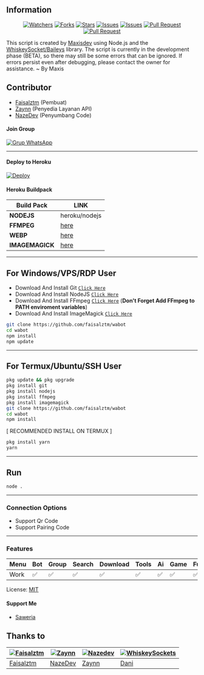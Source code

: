 ## Information

<div align="center">
<a href="https://github.com/faisalztm/wabot/watchers"><img title="Watchers" src="https://img.shields.io/github/watchers/faisalztm/wabot?label=Watchers&color=green&style=flat-square"></a>
<a href="https://github.com/faisalztm/wabot/network/members"><img title="Forks" src="https://img.shields.io/github/forks/faisalztm/wabot?label=Forks&color=blue&style=flat-square"></a>
<a href="https://github.com/faisalztm/wabot/stargazers"><img title="Stars" src="https://img.shields.io/github/stars/faisalztm/wabot?label=Stars&color=yellow&style=flat-square"></a>
<a href="https://github.com/faisalztm/wabot/issues"><img title="Issues" src="https://img.shields.io/github/issues/faisalztm/wabot?label=Issues&color=success&style=flat-square"></a>
<a href="https://github.com/faisalztm/wabot/issues?q=is%3Aissue+is%3Aclosed"><img title="Issues" src="https://img.shields.io/github/issues-closed/faisalztm/wabot?label=Issues&color=red&style=flat-square"></a>
<a href="https://github.com/faisalztm/wabot/pulls"><img title="Pull Request" src="https://img.shields.io/github/issues-pr/faisalztm/wabot?label=PullRequest&color=success&style=flat-square"></a>
<a href="https://github.com/faisalztm/wabot/pulls?q=is%3Apr+is%3Aclosed"><img title="Pull Request" src="https://img.shields.io/github/issues-pr-closed/faisalztm/wabot?label=PullRequest&color=red&style=flat-square"></a>
</div>

This script is created by [Maxisdev](https://github.com/faisalztm) using Node.js and the [WhiskeySocket/Baileys](https://github.com/WhiskeySockets/Baileys) library. The script is currently in the development phase (BETA), so there may still be some errors that can be ignored. If errors persist even after debugging, please contact the owner for assistance. ~ By Maxis

## Contributor

- [Faisalztm](https://github.com/faisalztm) (Pembuat)
- [Zaynn](https://github.com/ZaynRcK) (Penyedia Layanan API)
- [NazeDev](https://github.com/nazedev) (Penyumbang Code)

#### Join Group
[![Grup WhatsApp](https://img.shields.io/badge/WhatsApp%20Group-25D366?style=for-the-badge&logo=whatsapp&logoColor=white)](https://chat.whatsapp.com/BkhzZJ3XwFeKge11Ho90KJ) 

---
#### Deploy to Heroku
[![Deploy](https://www.herokucdn.com/deploy/button.svg)](https://heroku.com/deploy?template=https://github.com/faisalztm/wabot)

#### Heroku Buildpack
| Build Pack | LINK |
|--------|--------|
| **NODEJS** | heroku/nodejs |
| **FFMPEG** | [here](https://github.com/jonathanong/heroku-buildpack-ffmpeg-latest) |
| **WEBP** | [here](https://github.com/clhuang/heroku-buildpack-webp-binaries.git) |
| **IMAGEMAGICK** | [here](https://github.com/DuckyTeam/heroku-buildpack-imagemagick) |

---
## For Windows/VPS/RDP User
* Download And Install Git [`Click Here`](https://git-scm.com/downloads)
* Download And Install NodeJS [`Click Here`](https://nodejs.org/en/download)
* Download And Install FFmpeg [`Click Here`](https://ffmpeg.org/download.html) (**Don't Forget Add FFmpeg to PATH enviroment variables**)
* Download And Install ImageMagick [`Click Here`](https://imagemagick.org/script/download.php)

```bash
git clone https://github.com/faisalztm/wabot
cd wabot
npm install
npm update
```
---
## For Termux/Ubuntu/SSH User
```bash
pkg update && pkg upgrade
pkg install git
pkg install nodejs
pkg install ffmpeg
pkg install imagemagick
git clone https://github.com/faisalztm/wabot
cd wabot
npm install
```

[ RECOMMENDED INSTALL ON TERMUX ]
```bash
pkg install yarn
yarn
```

---

## Run
```bash
node .
```
---

### Connection Options
- Support Qr Code
- Support Pairing Code
---

### Features
| Menu     | Bot | Group | Search | Download | Tools | Ai | Game | Fun | Owner |
| -------- | --- | ----- | ------ | -------- | ----- | -- | ---- | --- | ----- |
| Work     |  ✅  |   ✅   |    ✅    |     ✅     |   ✅   | ✅ |   ✅   |  ✅  |    ✅    |


License: [MIT](https://choosealicense.com/licenses/mit/)

#### Support Me
- [Saweria](https://saweria.co/faisalztm)

## Thanks to

| [![Faisalztm](https://github.com/faisalztm.png?size=100)](https://github.com/faisalztm) | [![Zaynn](https://github.com/ZaynRcK.png?size=100)](https://github.com/ZaynRcK) | [![Nazedev](https://github.com/nazedev.png?size=100)](https://github.com/nazedev) | [![WhiskeySockets](https://github.com/WhiskeySockets.png?size=100)](https://github.com/WhiskeySockets) |
| --- | --- | --- | --- |
| [Faisalztm](https://github.com/faisalztm) | [NazeDev](https://github.com/nazedev) | [Zaynn](https://github.com/ZaynRcK) | [Dani](https://github.com/dani) | [WhiskeySockets](https://github.com/WhiskeySockets) |